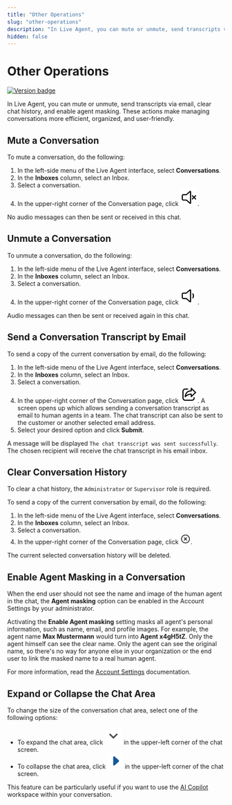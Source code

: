 ```yaml
---
title: "Other Operations"
slug: "other-operations"
description: "In Live Agent, you can mute or unmute, send transcripts via email, clear chat history, and enable agent masking. These actions make managing conversations more efficient, organized, and user-friendly."
hidden: false
---
```


# Other Operations

<a href="Updated"><img src="https://img.shields.io/badge/Updated_in-v4.72-blue" alt="Version badge" /></a>

In Live Agent, you can mute or unmute, send transcripts via email, clear chat history, and enable agent masking. These actions make managing conversations more efficient, organized, and user-friendly.

## Mute a Conversation

To mute a conversation, do the following:

1. In the left-side menu of the Live Agent interface, select **Conversations**.
2. In the **Inboxes** column, select an Inbox. 
3. Select a conversation. 
4. In the upper-right corner of the Conversation page, click ![mute conversation](../../../static/img/_assets/icons/mute-conversation.svg). 

No audio messages can then be sent or received in this chat.

## Unmute a Conversation

To unmute a conversation, do the following:

1. In the left-side menu of the Live Agent interface, select **Conversations**.
2. In the **Inboxes** column, select an Inbox.
3. Select a conversation.
4. In the upper-right corner of the Conversation page, click ![unmute conversation](../../../static/img/_assets/icons/unmute-conversation.svg).

Audio messages can then be sent or received again in this chat. 

## Send a Conversation Transcript by Email

To send a copy of the current conversation by email, do the following:

1. In the left-side menu of the Live Agent interface, select **Conversations**.
2. In the **Inboxes** column, select an Inbox.
3. Select a conversation.
4. In the upper-right corner of the Conversation page, click ![send transcript](../../../static/img/_assets/icons/send-transcript.svg). A screen opens up which allows sending a conversation transcript as email to human agents in a team. The chat transcript can also be sent to the customer or another selected email address.
5. Select your desired option and click **Submit**. 

A message will be displayed `The chat transcript was sent successfully`. The chosen recipient will receive the chat transcript in his email inbox.

## Clear Conversation History

To clear a chat history, the `Administrator` or `Supervisor` role is required.

To send a copy of the current conversation by email, do the following:

1. In the left-side menu of the Live Agent interface, select **Conversations**.
2. In the **Inboxes** column, select an Inbox.
3. Select a conversation.
4. In the upper-right corner of the Conversation page, click ![clear conversation history](../../../static/img/_assets/icons/clear-conversation-history.svg).

The current selected conversation history will be deleted.

## Enable Agent Masking in a Conversation

When the end user should not see the name and image of the human agent in the chat, the **Agent masking** option can be enabled in the Account Settings by your administrator. 

Activating the **Enable Agent masking** setting masks all agent's personal information, such as name, email, and profile images. For example, the agent name **Max Mustermann** would turn into **Agent x4gH5tZ**. Only the agent himself can see the clear name.
Only the agent can see the original name, so there's no way for anyone else in your organization or the end user to link the masked name to a real human agent.

For more information, read the [Account Settings](../settings/account-settings.md) documentation.

## Expand or Collapse the Chat Area

To change the size of the conversation chat area, select one of the following options:

- To expand the chat area, click ![expand](../../../static/img/_assets/icons/expand.svg) in the upper-left corner of the chat screen.
- To collapse the chat area, click ![collapse](../../../static/img/_assets/icons/collapse.svg) in the upper-left corner of the chat screen.

This feature can be particularly useful if you want to use the [AI Copilot](../assistants/ai-copilot.md) workspace within your conversation.